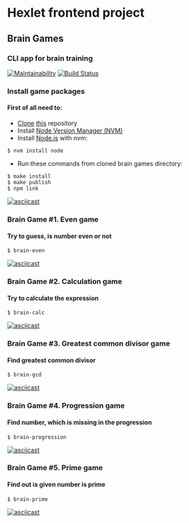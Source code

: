 # Hexlet frontend project

## Brain Games
### CLI app for brain training

[![Maintainability](https://api.codeclimate.com/v1/badges/b53c3b576b585b2cbdf3/maintainability)](https://codeclimate.com/github/it-amalker/frontend-project-lvl1/maintainability)
[![Build Status](https://travis-ci.com/it-amalker/frontend-project-lvl1.svg?branch=master)](https://travis-ci.com/it-amalker/frontend-project-lvl1)

### Install game packages
#### First of all need to:
* [Clone](https://help.github.com/en/github/using-git/which-remote-url-should-i-use#cloning-with-https-urls-recommended) [this](https://github.com/it-amalker/frontend-project-lvl1.git) repository
* Install [Node Version Manager (NVM)](https://github.com/nvm-sh/nvm#install--update-script)
* Install [Node.js](https://github.com/nvm-sh/nvm#usage) with nvm:
```
$ nvm install node
```
* Run these commands from cloned brain games directory:
```
$ make install
$ make publish
$ npm link
```
[![asciicast](https://asciinema.org/a/gffcIELi7csA3a0dnQIh88Ecn.svg)](https://asciinema.org/a/gffcIELi7csA3a0dnQIh88Ecn)

### Brain Game #1. Even game
#### Try to guess, is number even or not
```
$ brain-even
```
[![asciicast](https://asciinema.org/a/Mpwgb5mJk7Y9fhiDEVRiqPMr1.svg)](https://asciinema.org/a/Mpwgb5mJk7Y9fhiDEVRiqPMr1)

### Brain Game #2. Calculation game
#### Try to calculate the expression
```
$ brain-calc
```
[![asciicast](https://asciinema.org/a/3ebTQAorFUsn8LmarLw0D4LtD.svg)](https://asciinema.org/a/3ebTQAorFUsn8LmarLw0D4LtD)

### Brain Game #3. Greatest common divisor game 
#### Find greatest common divisor
```
$ brain-gcd
```
[![asciicast](https://asciinema.org/a/mEaTtPTjOg2yBKl10NNPQLBqZ.svg)](https://asciinema.org/a/mEaTtPTjOg2yBKl10NNPQLBqZ)

### Brain Game #4. Progression game 
#### Find number, which is missing in the progression
```
$ brain-progression
```
[![asciicast](https://asciinema.org/a/XMuZzeBXyULM2CrpDp4UHAyWZ.svg)](https://asciinema.org/a/XMuZzeBXyULM2CrpDp4UHAyWZ)

### Brain Game #5. Prime game 
#### Find out is given number is prime
```
$ brain-prime
```
[![asciicast](https://asciinema.org/a/uXu6UzLCNezPrHlyuBloGUZJy.svg)](https://asciinema.org/a/uXu6UzLCNezPrHlyuBloGUZJy)